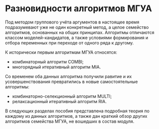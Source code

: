 # Разновидности алгоритмов МГУА

Под методом группового учёта аргументов в настоящее время подразумевают уже не один конкретный метод, а целое семейство алгоритмов, основанных на общих принципах. Алгоритмы отличаются классом моделей-кандидатов, а также условиями формирования и отбора переменных при переходе от одного ряда к другому.

К исторически первым алгоритмам МГУА относятся:
- комбинаторный алгоритм COMBI;
- многорядный итеративный алгоритм MIA.

Со временем оба данных алгоритма получили равитие и их усовершенствования превратились в новые самостоятельные алгоритмы:
- комбинаторно-селекционный алгоритм MULTI;
- релаксационный итеративный алгоритм RIA.


В следующих разделах пособия представлена подробная теория по каждому из данных алгоритмов, а также дан краткий обзор других алгоритмов семейства МГУА, не вошедших в состав модуля.

<!--## Алгоритмы:
```{tableofcontents}
```-->